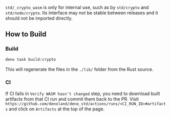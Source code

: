 `std/_crypto_wasm` is only for internal use, such as by `std/crypto` and
`std/node/crypto`. Its interface may not be stable between releases and it
should not be imported directly.

## How to Build

### Build

```sh
deno task build:crypto
```

This will regenerate the files in the `./lib/` folder from the Rust source.

### CI

If CI fails in `Verify WASM hasn't changed` step, you need to download built
artifacts from that CI run and commit them back to the PR. Visit
`https://github.com/denoland/deno_std/actions/runs/<CI_RUN_ID>#artifacts` and
click on `Artifacts` at the top of the page.

